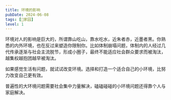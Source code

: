 ```yaml
---
title: 环境的影响
pubDate: 2024-06-08
tags: [🏡家园]
level: 1
---
```


环境对人的影响是巨大的，所谓靠山吃山，靠水吃水，近朱者赤，近墨者黑。你熟悉的内外环境，也在反过来塑造你限制你。比如体制崩塌问题，体制内的人经过几代传承逐渐与社会主流脱节，形成小圈子，最终不能适应社会群众要求而被淘汰，越集权越抱团越早被淘汰。

如果感觉生活有问题，就试试改变环境。选择和打造一个适合自己的小环境，比努力改变自己更有效。

普遍性的大环境问题需要社会集中力量解决，磕磕碰碰的小环境问题还得靠个人与家庭解决。
